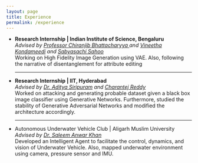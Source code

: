 ```yaml
---
layout: page
title: Experience
permalink: /experience
---
```


<section class="post-list">
	<div class="container">
		<ul>
			<li><span><b>Research Internship | Indian Institute of Science, Bengaluru</b></span>
				<br>	<i>Advised by <a href="https://www.csa.iisc.ac.in/~chiru/">Professor Chiranjib Bhattacharyya </a> and 
									<a href="https://vineethak.github.io/">Vineetha Kondameedi</a> and <a href="https://sabyasachis.github.io/">Sabyasachi Sahoo</a>
									</i>
				<br>Working on High Fidelity Image Generation using VAE. Also, following the narrative of disentanglement for attribute editing</li>
				<hr>
			<li><span><b>Research Internship | IIT, Hyderabad</b></span>
				<br>	<i>Advised by <a href="https://scholar.google.com/citations?user=jgwFyg4AAAAJ&hl=en">Dr. Aditya Siripuram</a> and 
									<a href="https://www.researchgate.net/profile/Charantej_Reddy">Charantej Reddy</a>
									</i>
				<br>Worked on attacking and generating probable dataset given a black box image classifier using Generative Networks. Furthermore, studied the stability of Generative Adversarial Networks and modified the architecture accordingly.</li>
				<hr>
			<li><span>Autonomous Underwater Vehicle Club | Aligarh Muslim University</span>
				<br>	<i>Advised by <a href="https://www.amu.ac.in/dshowfacultydata.jsp?did=34&eid=10061770">
										Dr. Saleem Anwar Khan </a>
									</i>
				<br>Developed an Intelligent Agent to facilitate the control, dynamics, and vision of Underwater Vehicle. Also, mapped underwater environment using camera, pressure sensor and IMU.</li>
		</ul>
	</div>
</section>
